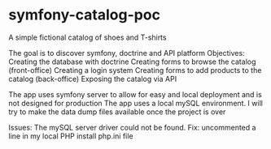 # symfony-catalog-poc
A simple fictional catalog of shoes and T-shirts

The goal is to discover symfony, doctrine and API platform
Objectives:
  Creating the database with doctrine
  Creating forms to browse the catalog (front-office)
  Creating a login system
  Creating forms to add products to the catalog (back-office)
  Exposing the catalog via API
  
The app uses symfony server to allow for easy and local deployment and is not designed for production
The app uses a local mySQL environment. I will try to make the data dump files available once the project is over

Issues:
  The mySQL server driver could not be found. Fix: uncommented a line in my local PHP install php.ini file
